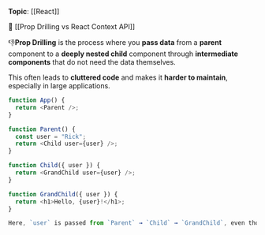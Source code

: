 **Topic**: [[React]]

🤔 [[Prop Drilling vs React Context API]]

👎**Prop Drilling** is the process where you **pass data** from a **parent** component to a **deeply nested child** component 
through **intermediate components** that do not need the data themselves.

This often leads to **cluttered code** and makes it **harder to maintain**, especially in large applications.

```ts
function App() {
  return <Parent />;
}

function Parent() {
  const user = "Rick";
  return <Child user={user} />;
}

function Child({ user }) {
  return <GrandChild user={user} />;
}

function GrandChild({ user }) {
  return <h1>Hello, {user}!</h1>;
}

Here, `user` is passed from `Parent` → `Child` → `GrandChild`, even though only `GrandChild` needs it.
```

